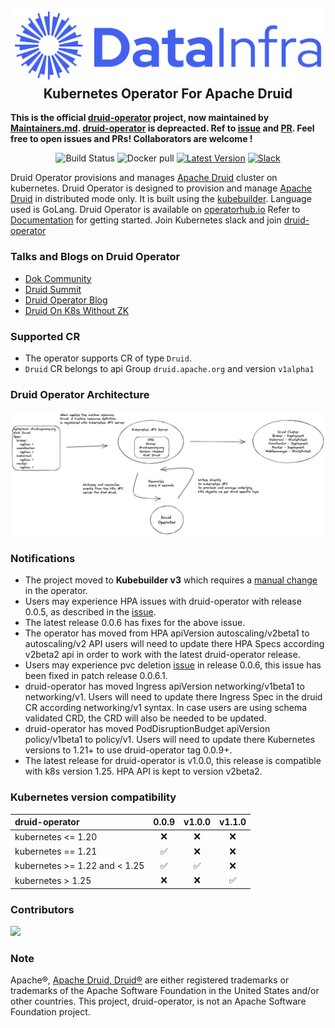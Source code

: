 <h2 align="center">
  <picture>
    <img alt="DataInfra Logo" src="https://raw.githubusercontent.com/datainfrahq/.github/main/images/logo.svg">
  </picture>
  <br>
  Kubernetes Operator For Apache Druid
</h2>

**This is the official [druid-operator](https://github.com/druid-io/druid-operator)  project, now maintained by [Maintainers.md](./MAINTAINERS.md). 
[druid-operator](https://github.com/druid-io/druid-operator) is depreacted. Ref to [issue](https://github.com/druid-io/druid-operator/issues/329) and [PR](https://github.com/druid-io/druid-operator/pull/336). Feel free to open issues and PRs! Collaborators are welcome !**

<div align="center">

![Build Status](https://github.com/datainfrahq/druid-operator/actions/workflows/docker-image.yml/badge.svg) ![Docker pull](https://img.shields.io/docker/pulls/datainfrahq/druid-operator.svg) [![Latest Version](https://img.shields.io/github/tag/datainfrahq/druid-operator)](https://github.com/datainfrahq/druid-operator/releases) [![Slack](https://img.shields.io/badge/slack-brightgreen.svg?logo=slack&label=Community&style=flat&color=%2373DC8C&)](https://kubernetes.slack.com/archives/C04F4M6HT2L)


 </div>
 
 Druid Operator provisions and manages [Apache Druid](https://druid.apache.org/) cluster on kubernetes. Druid Operator is designed to provision and manage [Apache Druid](https://druid.apache.org/) in distributed mode only. It is built using the [kubebuilder](https://github.com/kubernetes-sigs/kubebuilder). Language used is GoLang. Druid Operator is available on [operatorhub.io](https://operatorhub.io/operator/druid-operator) Refer to [Documentation](./docs/README.md) for getting started. Join Kubernetes slack and join [druid-operator](https://kubernetes.slack.com/archives/C04F4M6HT2L)

### Talks and Blogs on Druid Operator

- [Dok Community](https://www.youtube.com/live/X4A3lWJRGHk?feature=share)
- [Druid Summit](https://youtu.be/UqPrttXRBDg)
- [Druid Operator Blog](https://www.cloudnatively.com/apache-druid-on-kubernetes/)
- [Druid On K8s Without ZK](https://youtu.be/TRYOvkz5Wuw)

### Supported CR

- The operator supports CR of type ```Druid```.
- ```Druid``` CR belongs to api Group ```druid.apache.org``` and version ```v1alpha1```

### Druid Operator Architecture

![Druid Operator](docs/images/druid-operator.png?raw=true "Druid Operator")

### Notifications

- The project moved to <b>Kubebuilder v3</b> which requires a [manual change](docs/kubebuilder_v3_migration.md) in the operator. 
- Users may experience HPA issues with druid-operator with release 0.0.5, as described in the [issue](https://github.com/druid-io/druid-operator/issues/160).
- The latest release 0.0.6 has fixes for the above issue.
- The operator has moved from HPA apiVersion autoscaling/v2beta1 to autoscaling/v2 API users will need to update there HPA Specs according v2beta2 api in order to work with the latest druid-operator release.
- Users may experience pvc deletion [issue](https://github.com/druid-io/druid-operator/issues/186) in release 0.0.6, this issue has been fixed in patch release 0.0.6.1.
- druid-operator has moved Ingress apiVersion networking/v1beta1 to networking/v1. Users will need to update there Ingress Spec in the druid CR according networking/v1 syntax. In case users are using schema validated CRD, the CRD will also be needed to be updated.
- druid-operator has moved PodDisruptionBudget apiVersion policy/v1beta1 to policy/v1. Users will need to update there Kubernetes versions to 1.21+ to use druid-operator tag 0.0.9+.
- The latest release for druid-operator is v1.0.0, this release is compatible with k8s version 1.25. HPA API is kept to version v2beta2.

### Kubernetes version compatibility

| druid-operator | 0.0.9 | v1.0.0 | v1.1.0 |
| :------------- | :-------------: | :-----: | :---: |
| kubernetes <= 1.20 | :x:| :x: | :x: |
| kubernetes == 1.21 | :white_check_mark:| :x: | :x: |
| kubernetes >= 1.22 and < 1.25 | :white_check_mark: | :white_check_mark: | :x: |
| kubernetes > 1.25 | :x: | :x: | :white_check_mark: |

### Contributors

<a href="https://github.com/datainfrahq/druid-operator/graphs/contributors"><img src="https://contrib.rocks/image?repo=datainfrahq/druid-operator" /></a>

### Note
Apache®, [Apache Druid, Druid®](https://druid.apache.org/) are either registered trademarks or trademarks of the Apache Software Foundation in the United States and/or other countries. This project, druid-operator, is not an Apache Software Foundation project.

